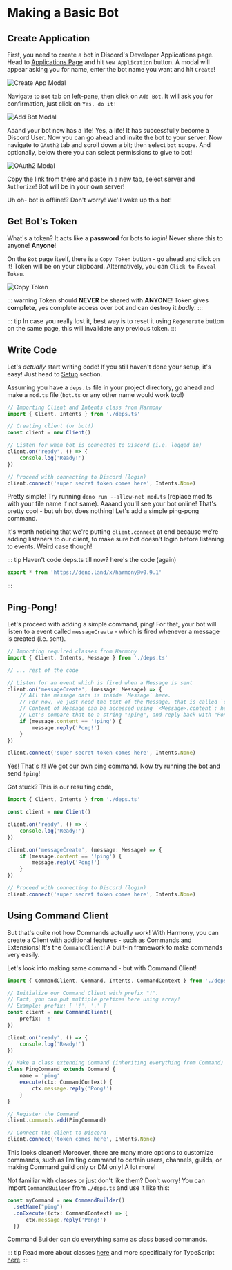 # Making a Basic Bot

## Create Application

First, you need to create a bot in Discord's Developer Applications page. Head to [Applications Page](https://discord.com/developers/applications) and hit `New Application` button. A modal will appear asking you for name, enter the bot name you want and hit `Create`!

![Create App Modal](https://cdn.discordapp.com/attachments/454477785390514187/785084613122719764/unknown.png)

Navigate to `Bot` tab on left-pane, then click on `Add Bot`. It will ask you for confirmation, just click on `Yes, do it!`

![Add Bot Modal](https://cdn.discordapp.com/attachments/454477785390514187/785085429547925564/unknown.png)

Aaand your bot now has a life! Yes, a life! It has successfully become a Discord User.
Now you can go ahead and invite the bot to your server. Now navigate to `OAuth2` tab and scroll down a bit; then select `bot` scope. And optionally, below there you can select permissions to give to bot!

![OAuth2 Modal](https://cdn.discordapp.com/attachments/454477785390514187/785087861115453470/unknown.png)

Copy the link from there and paste in a new tab, select server and `Authorize`! Bot will be in your own server!

Uh oh- bot is offline!? Don't worry! We'll wake up this bot!

## Get Bot's Token

What's a token? It acts like a **password** for bots to *login*! Never share this to anyone! **Anyone**!

On the `Bot` page itself, there is a `Copy Token` button - go ahead and click on it! Token will be on your clipboard. Alternatively, you can `Click to Reveal Token`.

![Copy Token](https://cdn.discordapp.com/attachments/454477785390514187/785091642482360360/unknown.png)

::: warning
Token should **NEVER** be shared with **ANYONE**! Token gives **complete**, yes complete access over bot and can destroy it *badly*.
:::

::: tip
In case you really lost it, best way is to reset it using `Regenerate` button on the same page, this will invalidate any previous token.
:::

## Write Code

Let's *actually* start writing code! If you still haven't done your setup, it's easy! Just head to [Setup](../setup.md) section.

Assuming you have a `deps.ts` file in your project directory, go ahead and make a `mod.ts` file (`bot.ts` or any other name would work too!)

```ts
// Importing Client and Intents class from Harmony
import { Client, Intents } from './deps.ts'

// Creating client (or bot!)
const client = new Client()

// Listen for when bot is connected to Discord (i.e. logged in)
client.on('ready', () => {
    console.log('Ready!')
})

// Proceed with connecting to Discord (login)
client.connect('super secret token comes here', Intents.None)
```

Pretty simple! Try running `deno run --allow-net mod.ts` (replace mod.ts with your file name if not same). Aaaand you'll see your bot online! That's pretty cool - but uh bot does nothing! Let's add a simple ping-pong command.

It's worth noticing that we're putting `client.connect` at end because we're adding listeners to our client, to make sure bot doesn't login before listening to events. Weird case though!

::: tip
Haven't code deps.ts till now? here's the code (again)
```ts
export * from 'https://deno.land/x/harmony@v0.9.1'
```
:::

## Ping-Pong!

Let's proceed with adding a simple command, ping! For that, your bot will listen to a event called `messageCreate` - which is fired whenever a message is created (i.e. sent).

```ts
// Importing required classes from Harmony
import { Client, Intents, Message } from './deps.ts'

// ... rest of the code

// Listen for an event which is fired when a Message is sent
client.on('messageCreate', (message: Message) => {
    // All the message data is inside `Message` here.
    // For now, we just need the text of the Message, that is called `content`.
    // Content of Message can be accessed using `<Message>.content`; here message.content
    // Let's compare that to a string "!ping", and reply back with "Pong!"
    if (message.content == '!ping') {
        message.reply('Pong!')
    }
})

client.connect('super secret token comes here', Intents.None)
```

Yes! That's it! We got our own ping command. Now try running the bot and send `!ping`!

Got stuck? This is our resulting code,

```ts
import { Client, Intents } from './deps.ts'

const client = new Client()

client.on('ready', () => {
    console.log('Ready!')
})

client.on('messageCreate', (message: Message) => {
    if (message.content == '!ping') {
        message.reply('Pong!')
    }
})

// Proceed with connecting to Discord (login)
client.connect('super secret token comes here', Intents.None)
```

## Using Command Client

But that's quite not how Commands actually work! With Harmony, you can create a Client with additional features - such as Commands and Extensions! It's the `CommandClient`! A built-in framework to make commands very easily.

Let's look into making same command - but with Command Client!

```ts
import { CommandClient, Command, Intents, CommandContext } from './deps.ts'

// Initialize our Command Client with prefix "!".
// Fact, you can put multiple prefixes here using array!
// Example: prefix: [ '!', '.' ]
const client = new CommandClient({
    prefix: '!'
})

client.on('ready', () => {
    console.log('Ready!')
})

// Make a class extending Command (inheriting everything from Command)
class PingCommand extends Command {
    name = 'ping'
    execute(ctx: CommandContext) {
        ctx.message.reply('Pong!')
    }
}

// Register the Command
client.commands.add(PingCommand)

// Connect the client to Discord
client.connect('token comes here', Intents.None)
```

This looks cleaner! Moreover, there are many more options to customize commands, such as limiting command to certain users, channels, guilds, or making Command guild only or DM only! A lot more!

Not familiar with classes or just don't like them? Don't worry! You can import `CommandBuilder` from `./deps.ts` and use it like this:

```ts
const myCommand = new CommandBuilder()
  .setName("ping")
  .onExecute((ctx: CommandContext) => {
      ctx.message.reply('Pong!')
  })
```

Command Builder can do everything same as class based commands.

::: tip
Read more about classes [here](https://developer.mozilla.org/en-US/docs/Web/JavaScript/Reference/Classes) and more specifically for TypeScript [here](https://www.typescriptlang.org/docs/handbook/classes.html).
:::